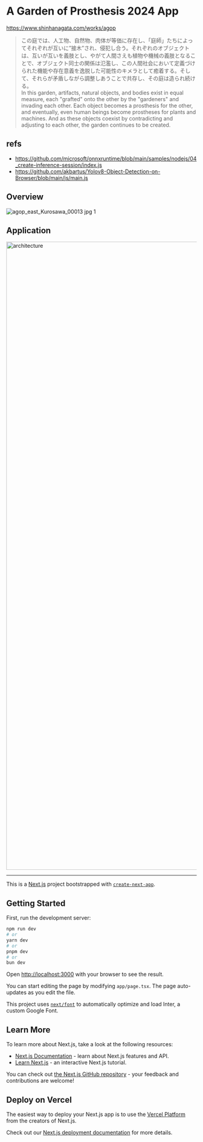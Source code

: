 # A Garden of Prosthesis 2024 App

<https://www.shinhanagata.com/works/agop>

> この庭では、人工物、自然物、肉体が等価に存在し、「庭師」たちによってそれぞれが互いに”接木”され、侵犯し合う。それぞれのオブジェクトは、互いが互いを義肢とし、やがて人間さえも植物や機械の義肢となることで、オブジェクト同士の関係は氾濫し、この人間社会において定義づけられた機能や存在意義を逸脱した可能性のキメラとして癒着する。そして、それらが矛盾しながら調整しあうことで共存し、その庭は造られ続ける。  
In this garden, artifacts, natural objects, and bodies exist in equal measure, each "grafted" onto the other by the "gardeners" and invading each other. Each object becomes a prosthesis for the other, and eventually, even human beings become prostheses for plants and machines. And as these objects coexist by contradicting and adjusting to each other, the garden continues to be created.

## refs

- <https://github.com/microsoft/onnxruntime/blob/main/samples/nodejs/04_create-inference-session/index.js>
- <https://github.com/akbartus/Yolov8-Object-Detection-on-Browser/blob/main/js/main.js>


## Overview

![agop_east_Kurosawa_00013 jpg 1](https://github.com/atsukoba/hngt-agop-app/assets/19545249/1395e3d0-4ed7-4472-9f51-7184b7a838fb)

## Application

<img width="1659" alt="architecture" src="https://github.com/atsukoba/hngt-agop-app/assets/19545249/ed0e301b-21a0-48b9-8e24-14ac4a6869b5">

---

This is a [Next.js](https://nextjs.org/) project bootstrapped with [`create-next-app`](https://github.com/vercel/next.js/tree/canary/packages/create-next-app).

## Getting Started

First, run the development server:

```bash
npm run dev
# or
yarn dev
# or
pnpm dev
# or
bun dev
```

Open [http://localhost:3000](http://localhost:3000) with your browser to see the result.

You can start editing the page by modifying `app/page.tsx`. The page auto-updates as you edit the file.

This project uses [`next/font`](https://nextjs.org/docs/basic-features/font-optimization) to automatically optimize and load Inter, a custom Google Font.

## Learn More

To learn more about Next.js, take a look at the following resources:

- [Next.js Documentation](https://nextjs.org/docs) - learn about Next.js features and API.
- [Learn Next.js](https://nextjs.org/learn) - an interactive Next.js tutorial.

You can check out [the Next.js GitHub repository](https://github.com/vercel/next.js/) - your feedback and contributions are welcome!

## Deploy on Vercel

The easiest way to deploy your Next.js app is to use the [Vercel Platform](https://vercel.com/new?utm_medium=default-template&filter=next.js&utm_source=create-next-app&utm_campaign=create-next-app-readme) from the creators of Next.js.

Check out our [Next.js deployment documentation](https://nextjs.org/docs/deployment) for more details.
